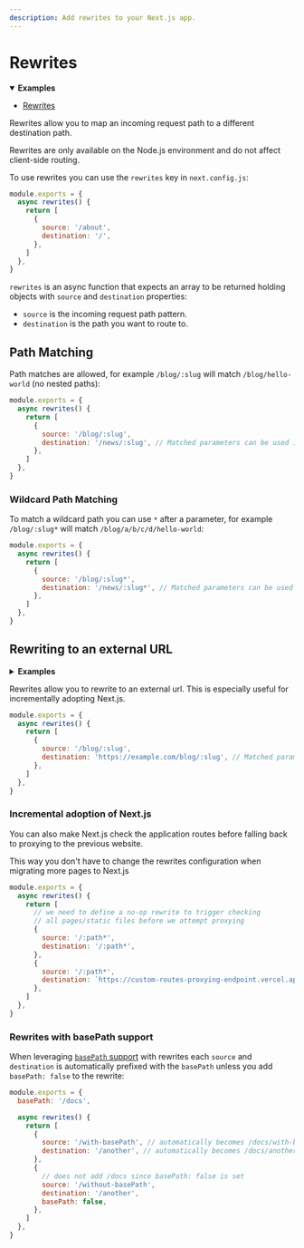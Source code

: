 ```yaml
---
description: Add rewrites to your Next.js app.
---
```


# Rewrites

<details open>
  <summary><b>Examples</b></summary>
  <ul>
    <li><a href="https://github.com/vercel/next.js/tree/canary/examples/rewrites">Rewrites</a></li>
  </ul>
</details>

Rewrites allow you to map an incoming request path to a different destination path.

Rewrites are only available on the Node.js environment and do not affect client-side routing.

To use rewrites you can use the `rewrites` key in `next.config.js`:

```js
module.exports = {
  async rewrites() {
    return [
      {
        source: '/about',
        destination: '/',
      },
    ]
  },
}
```

`rewrites` is an async function that expects an array to be returned holding objects with `source` and `destination` properties:

- `source` is the incoming request path pattern.
- `destination` is the path you want to route to.

## Path Matching

Path matches are allowed, for example `/blog/:slug` will match `/blog/hello-world` (no nested paths):

```js
module.exports = {
  async rewrites() {
    return [
      {
        source: '/blog/:slug',
        destination: '/news/:slug', // Matched parameters can be used in the destination
      },
    ]
  },
}
```

### Wildcard Path Matching

To match a wildcard path you can use `*` after a parameter, for example `/blog/:slug*` will match `/blog/a/b/c/d/hello-world`:

```js
module.exports = {
  async rewrites() {
    return [
      {
        source: '/blog/:slug*',
        destination: '/news/:slug*', // Matched parameters can be used in the destination
      },
    ]
  },
}
```

## Rewriting to an external URL

<details>
  <summary><b>Examples</b></summary>
  <ul>
    <li><a href="https://github.com/vercel/next.js/tree/canary/examples/custom-routes-proxying">Incremental adoption of Next.js</a></li>
  </ul>
</details>

Rewrites allow you to rewrite to an external url. This is especially useful for incrementally adopting Next.js.

```js
module.exports = {
  async rewrites() {
    return [
      {
        source: '/blog/:slug',
        destination: 'https://example.com/blog/:slug', // Matched parameters can be used in the destination
      },
    ]
  },
}
```

### Incremental adoption of Next.js

You can also make Next.js check the application routes before falling back to proxying to the previous website.

This way you don't have to change the rewrites configuration when migrating more pages to Next.js

```js
module.exports = {
  async rewrites() {
    return [
      // we need to define a no-op rewrite to trigger checking
      // all pages/static files before we attempt proxying
      {
        source: '/:path*',
        destination: '/:path*',
      },
      {
        source: '/:path*',
        destination: `https://custom-routes-proxying-endpoint.vercel.app/:path*`,
      },
    ]
  },
}
```

### Rewrites with basePath support

When leveraging [`basePath` support](/docs/api-reference/next.config.js/basepath.md) with rewrites each `source` and `destination` is automatically prefixed with the `basePath` unless you add `basePath: false` to the rewrite:

```js
module.exports = {
  basePath: '/docs',

  async rewrites() {
    return [
      {
        source: '/with-basePath', // automatically becomes /docs/with-basePath
        destination: '/another', // automatically becomes /docs/another
      },
      {
        // does not add /docs since basePath: false is set
        source: '/without-basePath',
        destination: '/another',
        basePath: false,
      },
    ]
  },
}
```
